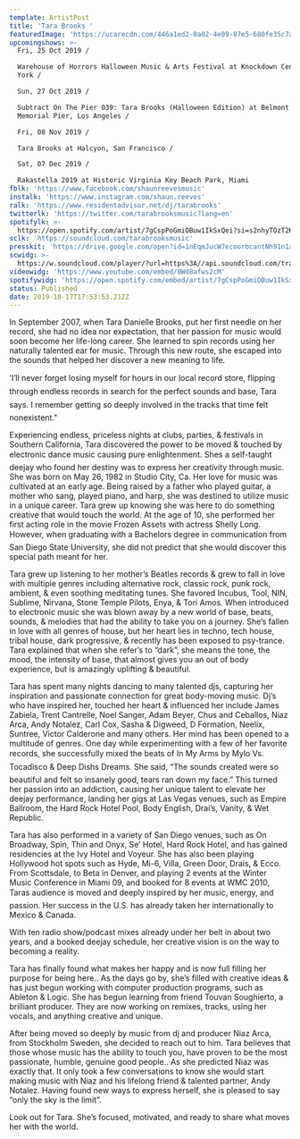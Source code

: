 ```yaml
---
template: ArtistPost
title: 'Tara Brooks '
featuredImage: 'https://ucarecdn.com/446a1ed2-0a02-4e09-87e5-680fe35c7a32/'
upcomingshows: >-
  Fri, 25 Oct 2019 /

  Warehouse of Horrors Halloween Music & Arts Festival at Knockdown Center, New
  York /

  Sun, 27 Oct 2019 /

  Subtract On The Pier 039: Tara Brooks (Halloween Edition) at Belmont Veterans
  Memorial Pier, Los Angeles /

  Fri, 08 Nov 2019 /

  Tara Brooks at Halcyon, San Francisco /

  Sat, 07 Dec 2019 /

  Rakastella 2019 at Historic Virginia Key Beach Park, Miami
fblk: 'https://www.facebook.com/shaunreevesmusic'
instalk: 'https://www.instagram.com/shaun.reeves'
ralk: 'https://www.residentadvisor.net/dj/tarabrooks'
twitterlk: 'https://twitter.com/tarabrooksmusic?lang=en'
spotifylk: >-
  https://open.spotify.com/artist/7gCspPoGmiOBuw1IkSxQei?si=s2nhyTOzT2KiFWBLgGLUTw
sclk: 'https://soundcloud.com/tarabrooksmusic'
presskit: 'https://drive.google.com/open?id=1nEqmJucW7ecoorbcantNh91n1aAS1q_E'
scwidg: >-
  https://w.soundcloud.com/player/?url=https%3A//api.soundcloud.com/tracks/327161167&color=%23ff5500&auto_play=false&hide_related=false&show_comments=true&show_user=true&show_reposts=false&show_teaser=true&visual=true
videowidg: 'https://www.youtube.com/embed/0Wd8afws2cM'
spotifywidg: 'https://open.spotify.com/embed/artist/7gCspPoGmiOBuw1IkSxQei'
status: Published
date: 2019-10-17T17:53:53.212Z
---
```

In September 2007, when Tara Danielle Brooks, put her first needle on her record, she had no idea nor expectation, that her passion for music would soon become her life-long career. She learned to spin records using her naturally talented ear for music. Through this new route, she escaped into the sounds that helped her discover a new meaning to life.



’I’ll never forget losing myself for hours in our local record store, flipping through endless records in search for the perfect sounds and base, Tara says. I remember getting so deeply involved in the tracks that time felt nonexistent."



Experiencing endless, priceless nights at clubs, parties, & festivals in Southern California, Tara discovered the power to be moved & touched by electronic dance music causing pure enlightenment. Shes a self-taught deejay who found her destiny was to express her creativity through music. She was born on May 26, 1982 in Studio City, Ca. Her love for music was cultivated at an early age. Being raised by a father who played guitar, a mother who sang, played piano, and harp, she was destined to utilize music in a unique career. Tara grew up knowing she was here to do something creative that would touch the world. At the age of 10, she performed her first acting role in the movie Frozen Assets with actress Shelly Long. However, when graduating with a Bachelors degree in communication from San Diego State University, she did not predict that she would discover this special path meant for her.



Tara grew up listening to her mother’s Beatles records & grew to fall in love with multiple genres including alternative rock, classic rock, punk rock, ambient, & even soothing meditating tunes. She favored Incubus, Tool, NIN, Sublime, Nirvana, Stone Temple Pilots, Enya, & Tori Amos. When introduced to electronic music she was blown away by a new world of base, beats, sounds, & melodies that had the ability to take you on a journey. She’s fallen in love with all genres of house, but her heart lies in techno, tech house, tribal house, dark progressive, & recently has been exposed to psy-trance. Tara explained that when she refer’s to “dark”, she means the tone, the mood, the intensity of base, that almost gives you an out of body experience, but is amazingly uplifting & beautiful.



Tara has spent many nights dancing to many talented djs, capturing her inspiration and passionate connection for great body-moving music. Dj’s who have inspired her, touched her heart & influenced her include James Zabiela, Trent Cantrelle, Noel Sanger, Adam Beyer, Chus and Ceballos, Niaz Arca, Andy Notalez, Carl Cox, Sasha & Digweed, D Formation, Neelix, Suntree, Victor Calderone and many others. Her mind has been opened to a multitude of genres. One day while experimenting with a few of her favorite records, she successfully mixed the beats of In My Arms by Mylo Vs. Tocadisco & Deep Dishs Dreams. She said, “The sounds created were so beautiful and felt so insanely good, tears ran down my face.” This turned her passion into an addiction, causing her unique talent to elevate her deejay performance, landing her gigs at Las Vegas venues, such as Empire Ballroom, the Hard Rock Hotel Pool, Body English, Drai’s, Vanity, & Wet Republic.



Tara has also performed in a variety of San Diego venues, such as On Broadway, Spin, Thin and Onyx, Se’ Hotel, Hard Rock Hotel, and has gained residencies at the Ivy Hotel and Voyeur. She has also been playing Hollywood hot spots such as Hyde, Mi-6, Villa, Green Door, Drais, & Ecco. From Scottsdale, to Beta in Denver, and playing 2 events at the Winter Music Conference in Miami 09, and booked for 8 events at WMC 2010, Taras audience is moved and deeply inspired by her music, energy, and passion. Her success in the U.S. has already taken her internationally to Mexico & Canada.



With ten radio show/podcast mixes already under her belt in about two years, and a booked deejay schedule, her creative vision is on the way to becoming a reality.



Tara has finally found what makes her happy and is now full filling her purpose for being here.. As the days go by, she’s filled with creative ideas & has just begun working with computer production programs, such as Ableton & Logic. She has begun learning from friend Touvan Soughierto, a brilliant producer. They are now working on remixes, tracks, using her vocals, and anything creative and unique.



After being moved so deeply by music from dj and producer Niaz Arca, from Stockholm Sweden, she decided to reach out to him. Tara believes that those whose music has the ability to touch you, have proven to be the most passionate, humble, genuine good people.. As she predicted Niaz was exactly that. It only took a few conversations to know she would start making music with Niaz and his lifelong friend & talented partner, Andy Notalez. Having found new ways to express herself, she is pleased to say “only the sky is the limit”.



Look out for Tara. She’s focused, motivated, and ready to share what moves her with the world.
